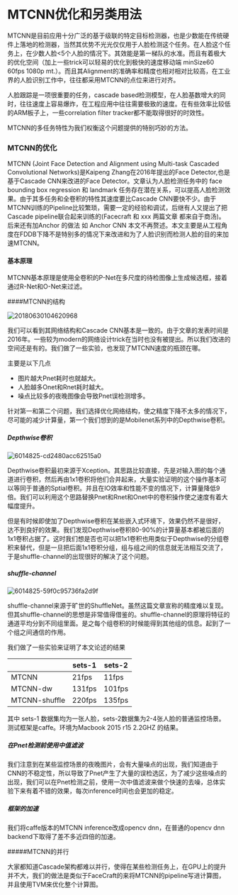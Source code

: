 # MTCNN优化和另类用法

MTCNN是目前应用十分广泛的基于级联的特定目标检测器，也是少数能在传统硬件上落地的检测器，当然其优势不光光仅仅用于人脸检测这个任务。在人脸这个任务上，在少数人脸<5个人脸的情况下。其效能是第一梯队的水准。而且有着极大的优化空间（加上一些trick可以轻易的优化到极快的速度移动端 minSize60  60fps  1080p mt.）。而且其Alignment的准确率和精度也相对相对比较高，在工业界的人脸识别工作中，往往都采用MTCNN的点位来进行对齐。

人脸跟踪是一项很重要的任务，cascade based检测模型，在人脸基数增大的同时，往往速度上容易爆炸，在工程应用中往往需要极致的速度。在有些效率比较低的ARM板子上，一些correlation filter tracker都不能取得很好的时效性。

MTCNN的多任务特性为我们权衡这个问题提供的特别巧妙的方法。

### MTCNN的优化

MTCNN (Joint Face Detection and Alignment using Multi-task Cascaded Convolutional Networks)是Kaipeng Zhang在2016年提出的Face Detector,也是基于Cascade CNN来改进的Face Detector。文章认为人脸检测任务中的 face bounding box regression 和 landmark 任务存在潜在关系，可以提高人脸检测效果。由于其多任务和全卷积的特性其速度要比Cascade CNN要快不少。由于MTCNN训练的Pipeline比较繁琐，需要一定的经验和调试，后继有人又提出了把Cascade pipeline联合起来训练的(Facecraft 和 xxx 两篇文章 都来自于商汤)。后来还有加Anchor 的做法 如 Anchor CNN 本文不再赘述。本文主要是从工程角度在FDDB下降不是特别多的情况下来改进和为了人脸识别而检测人脸的目的来加速MTCNN。

#### 基本原理

MTCNN基本原理是使用全卷积的P-Net在多尺度的待检图像上生成候选框，接着通过R-Net和O-Net来过滤。

####MTCNN的结构

![20180630104620968](/Users/yujinke/Desktop/20180630104620968.png)



我们可以看到其网络结构和Cascade CNN基本是一致的。由于文章的发表时间是2016年。一些较为modern的网络设计trick在当时也没有被提出。所以我们改进的空间还是有的。我们做了一些实验，也发现了MTCNN速度的瓶颈在哪。

主要是以下几点

+ 图片越大Pnet耗时也就越大。
+ 人脸越多Onet和Rnet耗时越大。
+ 噪点比较多的夜晚图像会导致Pnet误检测增多。

针对第一和第二个问题，我们选择优化网络结构，使之精度下降不太多的情况下，尽可能的减少计算量，第一个我们想到的是Mobilenet系列中的Depthwise卷积。

##### Depthwise卷积

![6014825-cd2480acc62515a0](/Users/yujinke/Desktop/6014825-cd2480acc62515a0.jpg)

Depthwise卷积最初来源于Xception。其思路比较直接，先是对输入图的每个通道进行卷积，然后再由1x1卷积将他们合并起来，大量实验证明的这个操作基本可以等同于普通的Sptial卷积。并且在IO效率和性能不变的情况下，计算量降低9倍。我们可以利用这个思路替换Pnet和Rnet和Onet中的卷积操作使之速度有着大幅度提升。

但是有时候即使加了Depthwise卷积在某些嵌入式环境下，效果仍然不是很好，达不到良好的效果。我们发现Depthwise卷积80-90%的计算量基本都被后面的1x1卷积占据了。这时我们想是否也可以把1x1卷积也用类似于Depthwise的分组卷积来替代，但是一旦把后面1x1卷积分组，组与组之间的信息就无法相互交流了，于是shuffle-channel的出现很好的解决了这个问题。

##### shuffle-channel

![6014825-59f0c95736fa2d9f](/Users/yujinke/Desktop/6014825-59f0c95736fa2d9f.jpg)

shuffle-channel来源于旷世的ShuffleNet。虽然这篇文章宣称的精度难以复现。但其shuffle-channel的思想是非常值得借鉴的。shuffle-channel的原理将特征的通道平均分到不同组里面。是之每个组卷积的时候能得到其他组的信息。起到了一个组之间通信的作用。

我们做了一些实验来证明了本文论述的结果

|               | sets-1 | sets-2 |
| ------------- | ------ | ------ |
| MTCNN         | 21fps  | 11fps  |
| MTCNN-dw      | 131fps | 101fps |
| MTCNN-shuffle | 220fps | 135fps |

其中 sets-1 数据集均为一张人脸，sets-2数据集为2-4张人脸的普通监控场景。测试框架是caffe。环境为Macbook 2015 r15 2.2GHZ 的结果。

##### 在Pnet检测前使用中值滤波

我们注意到在某些监控场景的夜晚图片，会有大量噪点的出现，我们知道由于CNN的不稳定性，所以导致了Pnet产生了大量的误检选区，为了减少这些噪点的出现，我们可以在Pnet检测之前，使用一次中值滤波来做个快速的去噪，总体实验下来有着不错的效果，每次inference时间也会更加的稳定。

##### 框架的加速

我们将caffe版本的MTCNN inference改成opencv dnn，在普通的opencv dnn backend下取得了差不多近四倍的加速。

#####MTCNN的并行

大家都知道Cascade架构都难以并行，使得在某些检测任务上，在GPU上的提升并不大，我们的做法是类似于FaceCraft的来将MTCNN的pipeline写进计算图，并且使用TVM来优化整个计算图。

##### 

